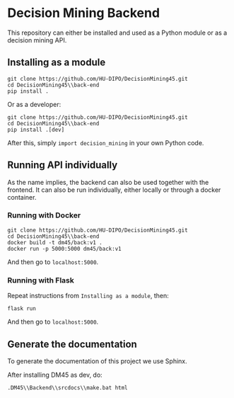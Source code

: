 # Decision Mining Backend

This repository can either be installed and used as a Python module or as a decision mining API.

## Installing as a module

```shell
git clone https://github.com/HU-DIPO/DecisionMining45.git
cd DecisionMining45\\back-end
pip install .
```

Or as a developer:

```shell
git clone https://github.com/HU-DIPO/DecisionMining45.git
cd DecisionMining45\\back-end
pip install .[dev]
```

After this, simply `import decision_mining` in your own Python code.

## Running API individually

As the name implies, the backend can also be used together with the frontend. It can also be run individually, either locally or through a docker container.

### Running with Docker

```shell
git clone https://github.com/HU-DIPO/DecisionMining45.git
cd DecisionMining45\\back-end
docker build -t dm45/back:v1 .
docker run -p 5000:5000 dm45/back:v1
```

And then go to `localhost:5000`.

### Running with Flask

Repeat instructions from `Installing as a module`, then:

```shell
flask run
```

And then go to `localhost:5000`.

## Generate the documentation

To generate the documentation of this project we use Sphinx.

After installing DM45 as dev, do:

```shell
.DM45\\Backend\\srcdocs\\make.bat html
```
